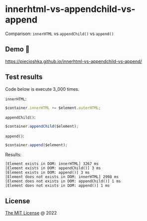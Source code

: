 # innerhtml-vs-appendchild-vs-append

Comparison: `innerHTML` vs `appendChild()` vs `append()`

## Demo 🚀

<https://piecioshka.github.io/innerhtml-vs-appendchild-vs-append/>

## Test results

Code below is execute 3_000 times.

`innerHTML`:
```js
$container.innerHTML += $element.outerHTML;
```

`appendChild()`:
```js
$container.appendChild($element);
```

`append()`:
```js
$container.append($element);
```

Results:

```
[Element exists in DOM: innerHTML] 3267 ms
[Element exists in DOM: appendChild()] 3 ms
[Element exists in DOM: append()] 3 ms
[Element does not exists in DOM: innerHTML] 2998 ms
[Element does not exists in DOM: appendChild()] 1 ms
[Element does not exists in DOM: append()] 1 ms
```

## License

[The MIT License](http://piecioshka.mit-license.org) @ 2022
